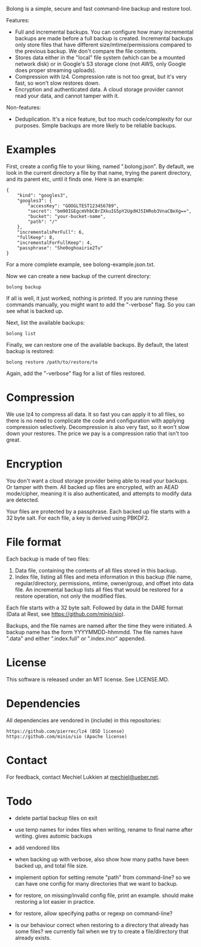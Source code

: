 Bolong is a simple, secure and fast command-line backup and restore tool.

Features:
- Full and incremental backups. You can configure how many incremental backups are made before a full backup is created. Incremental backups only store files that have different size/mtime/permissions compared to the previous backup. We don't compare the file contents.
- Stores data either in the "local" file system (which can be a mounted network disk) or in Google's S3 storage clone (not AWS, only Google does proper streaming uploads).
- Compression with lz4. Compression rate is not too great, but it's very fast, so won't slow restores down.
- Encryption and authenticated data. A cloud storage provider cannot read your data, and cannot tamper with it.

Non-features:
- Deduplication. It's a nice feature, but too much code/complexity for our purposes. Simple backups are more likely to be reliable backups.


# Examples

First, create a config file to your liking, named ".bolong.json". By default, we look in the current directory a file by that name, trying the parent directory, and its parent etc, until it finds one. Here is an example:

	{
		"kind": "googles3",
		"googles3": {
			"accessKey": "GOOGLTEST123456789",
			"secret": "bm90IGEgcmVhbCBrZXkuIG5pY2UgdHJ5IHRob3VnaCBeXg==",
			"bucket": "your-bucket-name",
			"path": "/"
		},
		"incrementalsPerFull": 6,
		"fullKeep": 8,
		"incrementalForFullKeep": 4,
		"passphrase": "She0oghoairie2Tu"
	}

For a more complete example, see bolong-example.json.txt.

Now we can create a new backup of the current directory:

	bolong backup

If all is well, it just worked, nothing is printed. If you are running these commands manually, you might want to add the "-verbose" flag. So you can see what is backed up.

Next, list the available backups:

	bolong list

Finally, we can restore one of the available backups. By default, the latest backup is restored:

	bolong restore /path/to/restore/to

Again, add the "-verbose" flag for a list of files restored.


# Compression

We use lz4 to compress all data. It so fast you can apply it to all files, so there is no need to complicate the code and configuration with applying compression selectively. Decompression is also very fast, so it won't slow down your restores.  The price we pay is a compression ratio that isn't too great.

# Encryption

You don't want a cloud storage provider being able to read your backups. Or tamper with them. All backed up files are encrypted, with an AEAD mode/cipher, meaning it is also authenticated, and attempts to modify data are detected.

Your files are protected by a passphrase. Each backed up file starts with a 32 byte salt. For each file, a key is derived using PBKDF2.

# File format

Each backup is made of two files:

1. Data file, containing the contents of all files stored in this backup.
2. Index file, listing all files and meta information in this backup (file name, regular/directory, permissions, mtime, owner/group, and offset into data file. An incremental backup lists all files that would be restored for a restore operation, not only the modified files.

Each file starts with a 32 byte salt. Followed by data in the DARE format (Data at Rest, see https://github.com/minio/sio).

Backups, and the file names are named after the time they were initiated. A backup name has the form YYYYMMDD-hhmmdd. The file names have ".data" and either ".index.full" or ".index.incr" appended.

# License

This software is released under an MIT license. See LICENSE.MD.

# Dependencies

All dependencies are vendored in (include) in this repositories:

	https://github.com/pierrec/lz4 (BSD license)
	https://github.com/minio/sio (Apache license)

# Contact

For feedback, contact Mechiel Lukkien at mechiel@ueber.net.


# Todo

- delete partial backup files on exit
- use temp names for index files when writing, rename to final name after writing.  gives automic backups

- add vendored libs
- when backing up with verbose, also show how many paths have been backed up, and total file size.
- implement option for setting remote "path" from command-line?  so we can have one config for many directories that we want to backup.
- for restore, on missing/invalid config file, print an example. should make restoring a lot easier in practice.
- for restore, allow specifying paths or regexp on command-line?
- is our behaviour correct when restoring to a directory that already has some files?  we currently fail when we try to create a file/directory that already exists.
